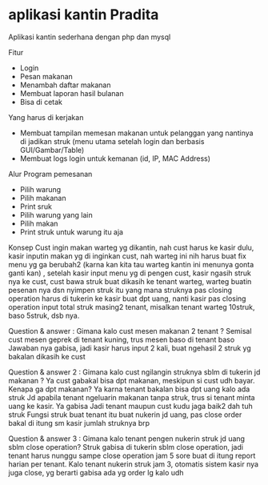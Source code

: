 # aplikasi kantin Pradita
Aplikasi kantin sederhana dengan php dan mysql

Fitur
- Login
- Pesan makanan
- Menambah daftar makanan
- Membuat laporan hasil bulanan
- Bisa di cetak

Yang harus di kerjakan
- Membuat tampilan memesan makanan untuk pelanggan yang nantinya di jadikan struk (menu utama setelah login dan berbasis GUI/Gambar/Table)
- Membuat logs login untuk kemanan (id, IP, MAC Address)

Alur Program pemesanan
- Pilih warung
- Pilih makanan
- Print sruk
- Pilih warung yang lain
- Pilih makan
- Print struk untuk warung itu aja

Konsep
Cust ingin makan warteg yg dikantin, nah cust harus ke kasir dulu, kasir inputin makan yg di inginkan cust, nah warteg ini nih harus buat fix menu yg ga berubah2 (karna kan kita tau warteg kantin ini menunya gonta ganti kan) , setelah kasir input menu yg di pengen cust, kasir ngasih struk nya ke cust, cust bawa struk buat dikasih ke tenant warteg, warteg buatin pesenan nya dsn nyimpen struk itu yang mana struknya pas closing operation harus di tukerin ke kasir buat dpt uang, nanti kasir pas closing operation input total struk masing2 tenant, misalkan tenant warteg 10struk, baso 5struk, dsb nya.

Question & answer :
Gimana kalo cust mesen makanan 2 tenant ? Semisal cust mesen geprek di tenant kuning, trus mesen baso di tenant baso
Jawaban nya gabisa, jadi kasir harus input 2 kali, buat ngehasil 2 struk yg bakalan dikasih ke cust

Question & answer 2 :
Gimana kalo cust ngilangin struknya sblm di tukerin jd makanan ? Ya cust gabakal bisa dpt makanan, meskipun si cust udh bayar.
Kenapa ga dpt makanan? Ya karna tenant bakalan bisa dpt uang kalo ada struk
Jd apabila tenant ngeluarin makanan tanpa struk, trus si tenant minta uang ke kasir. Ya gabisa
Jadi tenant maupun cust kudu jaga baik2 dah tuh struk
Fungsi struk buat tenant itu buat nukerin jd uang, pas close order bakal di itung sm kasir jumlah struknya brp

Question & answer 3 :
Gimana kalo tenant pengen nukerin struk jd uang sblm close operation?
Struk gabisa di tukerin sblm close operation, jadi tenant harus nunggu sampe close operation jam 5 sore buat di itung report harian per tenant.
Kalo tenant nukerin struk jam 3, otomatis sistem kasir nya juga close, yg berarti gabisa ada yg order lg kalo udh 
